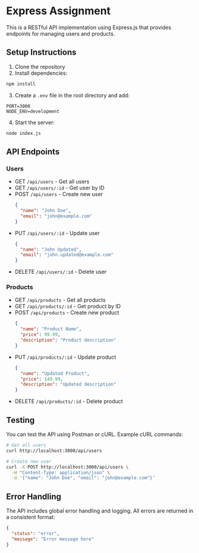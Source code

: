 # Express Assignment

This is a RESTful API implementation using Express.js that provides endpoints for managing users and products.

## Setup Instructions

1. Clone the repository
2. Install dependencies:
```bash
npm install
```
3. Create a `.env` file in the root directory and add:
```
PORT=3000
NODE_ENV=development
```
4. Start the server:
```bash
node index.js
```

## API Endpoints

### Users

- GET `/api/users` - Get all users
- GET `/api/users/:id` - Get user by ID
- POST `/api/users` - Create new user
  ```json
  {
    "name": "John Doe",
    "email": "john@example.com"
  }
  ```
- PUT `/api/users/:id` - Update user
  ```json
  {
    "name": "John Updated",
    "email": "john.updated@example.com"
  }
  ```
- DELETE `/api/users/:id` - Delete user

### Products

- GET `/api/products` - Get all products
- GET `/api/products/:id` - Get product by ID
- POST `/api/products` - Create new product
  ```json
  {
    "name": "Product Name",
    "price": 99.99,
    "description": "Product description"
  }
  ```
- PUT `/api/products/:id` - Update product
  ```json
  {
    "name": "Updated Product",
    "price": 149.99,
    "description": "Updated description"
  }
  ```
- DELETE `/api/products/:id` - Delete product

## Testing

You can test the API using Postman or cURL. Example cURL commands:

```bash
# Get all users
curl http://localhost:3000/api/users

# Create new user
curl -X POST http://localhost:3000/api/users \
  -H "Content-Type: application/json" \
  -d '{"name": "John Doe", "email": "john@example.com"}'
```

## Error Handling

The API includes global error handling and logging. All errors are returned in a consistent format:

```json
{
  "status": "error",
  "message": "Error message here"
}
```
